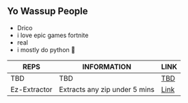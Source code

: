## Yo Wassup People

- Drico
- i love epic games fortnite
- real
- i mostly do python 🤑

| REPS | INFORMATION | LINK |
|------|-------------|------|
| TBD | TBD | [TBD](github.com/Drixxytec) |
| Ez-Extractor | Extracts any zip under 5 mins | [Link](https://github.com/Drixxytec/Ez-Extractor) |
